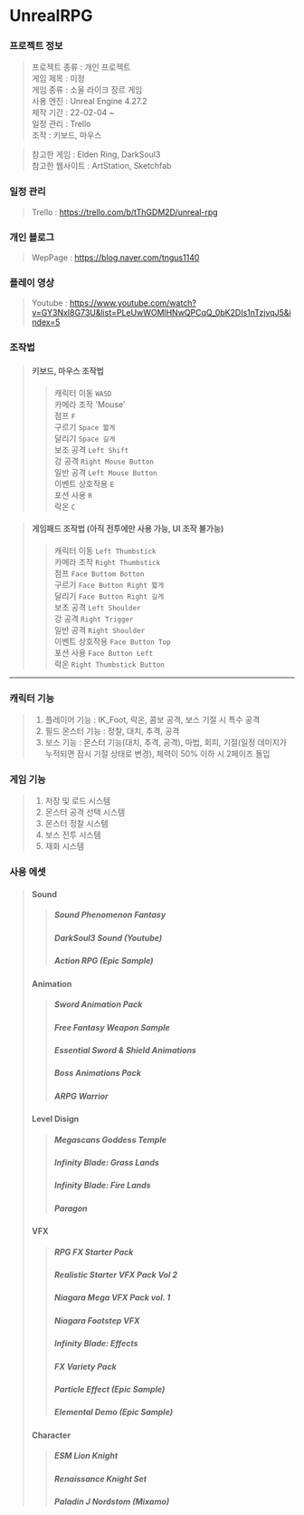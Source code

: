 # UnrealRPG
        
### 프로젝트 정보     
> 프로젝트 종류 : 개인 프로젝트     
> 게임 제목 : 미정  
> 게임 종류 : 소울 라이크 장르 게임  
> 사용 엔진 : Unreal Engine 4.27.2  
> 제작 기간 : 22-02-04 ~   
> 일정 관리 : Trello  
> 조작 : 키보드, 마우스
        
> 참고한 게임 : Elden Ring, DarkSoul3    
> 참고한 웹사이트 : ArtStation, Sketchfab    

### 일정 관리       
> Trello : https://trello.com/b/tThGDM2D/unreal-rpg  
### 개인 블로그      
> WepPage : https://blog.naver.com/tngus1140  
### 플레이 영상
> Youtube : https://www.youtube.com/watch?v=GY3NxI8G73U&list=PLeUwWOMlHNwQPCqQ_0bK2DIs1nTzjvqJ5&index=5         
                
### 조작법

> #### 키보드, 마우스 조작법
> > 캐릭터 이동 `WASD`    
> > 카메라 조작 'Mouse'  
> > 점프 `F`   
> > 구르기 `Space 짧게`   
> > 달리기 `Space 길게`  
> > 보조 공격 `Left Shift`  
> > 강 공격 `Right Mouse Button`   
> > 일반 공격 `Left Mouse Button`   
> > 이벤트 상호작용 `E`  
> > 포션 사용 `R`   
> > 락온 `C`  
                
> #### 게임패드 조작법 (아직 전투에만 사용 가능, UI 조작 불가능)       
> > 캐릭터 이동 `Left Thumbstick`    
> > 카메라 조작 `Right Thumbstick`   
> > 점프 `Face Buttom Botton`    
> > 구르기 `Face Button Right 짧게`   
> > 달리기 `Face Button Right 길게`  
> > 보조 공격 `Left Shoulder`  
> > 강 공격 `Right Trigger`  
> > 일반 공격 `Right Shoulder`  
> > 이벤트 상호작용 `Face Button Top`    
> > 포션 사용 `Face Button Left`   
> > 락온 `Right Thumbstick Button`    

---
        
### 캐릭터 기능
>1. 플레이어 기능 : IK_Foot, 락온, 콤보 공격, 보스 기절 시 특수 공격
>2. 필드 몬스터 기능 : 정찰, 대치, 추격, 공격
>3. 보스 기능 : 몬스터 기능(대치, 추격, 공격), 마법, 회피, 기절(일정 데미지가 누적되면 잠시 기절 상태로 변경), 체력이 50% 이하 시 2페이즈 돌입
    
### 게임 기능
>1. 저장 및 로드 시스템   
>2. 몬스터 공격 선택 시스템   
>3. 몬스터 정찰 시스템      
>4. 보스 전투 시스템       
>5. 재화 시스템    
        
### 사용 에셋
> #### Sound       
> > ##### Sound Phenomenon Fantasy  
> > ##### DarkSoul3 Sound (Youtube)
> > ##### Action RPG (Epic Sample)      
> #### Animation
> > ##### Sword Animation Pack      
> > ##### Free Fantasy Weapon Sample        
> > ##### Essential Sword & Shield Animations       
> > ##### Boss Animations Pack
> > ##### ARPG Warrior
> #### Level Disign
> > ##### Megascans Goddess Temple      
> > ##### Infinity Blade: Grass Lands       
> > ##### Infinity Blade: Fire Lands        
> > ##### Paragon       
> #### VFX      
> > ##### RPG FX Starter Pack       
> > ##### Realistic Starter VFX Pack Vol 2      
> > ##### Niagara Mega VFX Pack vol. 1      
> > ##### Niagara Footstep VFX      
> > ##### Infinity Blade: Effects       
> > ##### FX Variety Pack       
> > ##### Particle Effect (Epic Sample)     
> > ##### Elemental Demo (Epic Sample)         
> #### Character
> > ##### ESM Lion Knight       
> > ##### Renaissance Knight Set        
> > ##### Paladin J Nordstom (Mixamo)       
